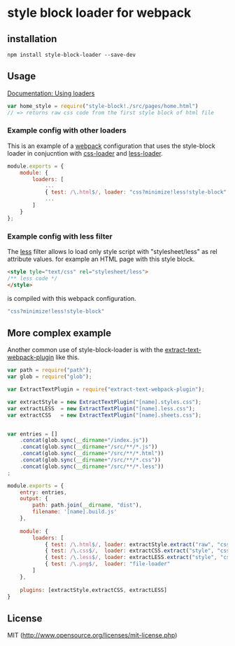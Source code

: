# style block loader for webpack

## installation
`npm install style-block-loader --save-dev`

## Usage
[Documentation: Using loaders](http://webpack.github.io/docs/using-loaders.html)

``` javascript
var home_style = require("style-block!./src/pages/home.html")
// => returns raw css code from the first style block of html file
```
### Example config with other loaders
This is an example of a [webpack](https://www.npmjs.com/package/webpack)
configuration that uses the style-block loader in conjucntion with
[css-loader](https://www.npmjs.com/package/css-loader) and
[less-loader](https://www.npmjs.com/package/less-loader).

``` javascript
module.exports = {
    module: {
        loaders: [
            ...
            { test: /\.html$/, loader: "css?minimize!less!style-block"  },
            ...
        ]
    }
};
```

### Example config with less filter
The [less](http://lesscss.org/) filter allows lo load only style script with "stylesheet/less" as rel attribute values.
for example an HTML page with this style block.

``` html
<style tyle="text/css" rel="stylesheet/less">
/** less code */
</style>
```

is compiled with this webpack configuration.

``` javascript
"css?minimize!less!style-block"
```

## More complex example
Another common use of style-block-loader is with the
[extract-text-webpack-plugin](https://www.npmjs.com/package/extract-text-webpack-plugin) like this.


``` javascript
var path = require("path");
var glob = require("glob");

var ExtractTextPlugin = require("extract-text-webpack-plugin");

var extractStyle = new ExtractTextPlugin("[name].styles.css");
var extractLESS  = new ExtractTextPlugin("[name].less.css");
var extractCSS   = new ExtractTextPlugin("[name].sheets.css");


var entries = []
    .concat(glob.sync(__dirname+"/index.js"))
    .concat(glob.sync(__dirname+"/src/**/*.js"))
    .concat(glob.sync(__dirname+"/src/**/*.html"))
    .concat(glob.sync(__dirname+"/src/**/*.css"))
    .concat(glob.sync(__dirname+"/src/**/*.less"))
;

module.exports = {
    entry: entries,
    output: {
        path: path.join(__dirname, "dist"),
        filename: '[name].build.js'
    },
    
    module: {
        loaders: [
            { test: /\.html$/, loader: extractStyle.extract("raw", "css?minimize!less!style-block") },
            { test: /\.css$/,  loader: extractCSS.extract("style", "css?minimize")                  },
            { test: /\.less$/, loader: extractLESS.extract("style", "css?minimize!less")            },
            { test: /\.png$/,  loader: "file-loader"                                                }
        ]
    },
    
    plugins: [extractStyle,extractCSS, extractLESS]
}
```
## License

MIT (http://www.opensource.org/licenses/mit-license.php)

